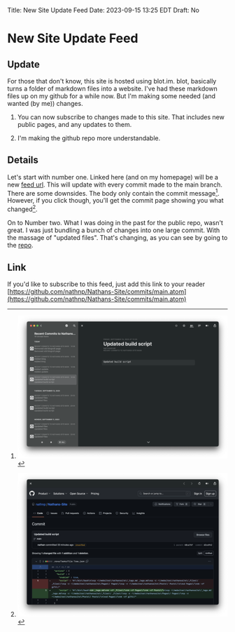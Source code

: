 Title: New Site Update Feed
Date: 2023-09-15 13:25 EDT
Draft: No

# New Site Update Feed

## Update

For those that don't know, this site is hosted using blot.im. blot, basically turns a folder of markdown files into a website. I've had these markdown files up on my github for a while now. But I'm making some needed (and wanted (by me)) changes.

1. You can now subscribe to changes made to this site. That includes new public pages, and any updates to them.

2. I'm making the github repo more understandable.

## Details

Let's start with number one. Linked here (and on my homepage) will be a new [feed url](https://github.com/nathnp/Nathans-Site/commits/main.atom). This will update with every commit made to the main branch. There are some downsides. The body only contain the commit message[^1]. However, if you click though, you'll get the commit page showing you what changed[^2].

On to Number two. What I was doing in the past for the public repo, wasn't great. I was just bundling a bunch of changes into one large commit. With the massage of "updated files". That's changing, as you can see by going to the [repo](https://github.com/nathnp/Nathans-Site).

## Link

If you'd like to subscribe to this feed, just add this link to your reader [https://github.com/nathnp/Nathans-Site/commits/main.atom](https://github.com/nathnp/Nathans-Site/commits/main.atom)

[^1]: ![](_pics/fig1.png)
[^2]: ![](_pics/fig2.png)
 